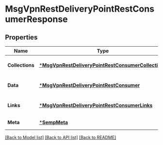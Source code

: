 # MsgVpnRestDeliveryPointRestConsumerResponse

## Properties
Name | Type | Description | Notes
------------ | ------------- | ------------- | -------------
**Collections** | [***MsgVpnRestDeliveryPointRestConsumerCollections**](MsgVpnRestDeliveryPointRestConsumerCollections.md) |  | [optional] [default to null]
**Data** | [***MsgVpnRestDeliveryPointRestConsumer**](MsgVpnRestDeliveryPointRestConsumer.md) |  | [optional] [default to null]
**Links** | [***MsgVpnRestDeliveryPointRestConsumerLinks**](MsgVpnRestDeliveryPointRestConsumerLinks.md) |  | [optional] [default to null]
**Meta** | [***SempMeta**](SempMeta.md) |  | [default to null]

[[Back to Model list]](../README.md#documentation-for-models) [[Back to API list]](../README.md#documentation-for-api-endpoints) [[Back to README]](../README.md)

